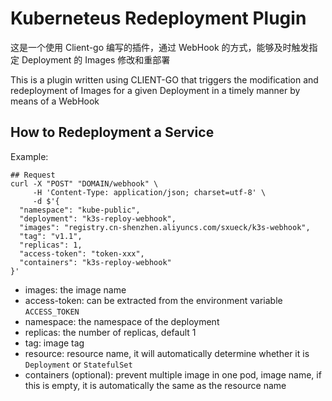 # Kuberneteus Redeployment Plugin

这是一个使用 Client-go 编写的插件，通过 WebHook 的方式，能够及时触发指定 Deployment 的 Images 修改和重部署

This is a plugin written using CLIENT-GO that triggers the modification and redeployment of Images for a given Deployment in a timely manner by means of a WebHook

## How to Redeployment a Service

Example:
```shell
## Request
curl -X "POST" "DOMAIN/webhook" \
     -H 'Content-Type: application/json; charset=utf-8' \
     -d $'{
  "namespace": "kube-public",
  "deployment": "k3s-reploy-webhook",
  "images": "registry.cn-shenzhen.aliyuncs.com/sxueck/k3s-webhook",
  "tag": "v1.1",
  "replicas": 1,
  "access-token": "token-xxx",
  "containers": "k3s-reploy-webhook"
}'
```

* images: the image name
* access-token: can be extracted from the environment variable `ACCESS_TOKEN`
* namespace: the namespace of the deployment
* replicas: the number of replicas, default 1
* tag: image tag
* resource: resource name, it will automatically determine whether it is `Deployment` or `StatefulSet`
* containers (optional): prevent multiple image in one pod, image name, if this is empty, it is automatically the same as the resource name
